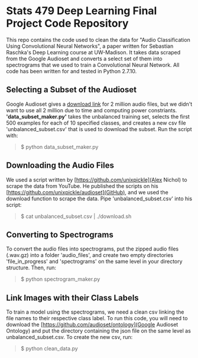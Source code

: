 # Stats 479 Deep Learning Final Project Code Repository

This repo contains the code used to clean the data for "Audio Classification Using Convolutional Neural Networks", a paper written for Sebastian Raschka's Deep Learning course at UW-Madison. It takes data scraped from the Google Audioset and converts a select set of them into spectrograms that we used to train a Convolutional Neural Network. All code has been written for and tested in Python 2.7.10.

## Selecting a Subset of the Audioset

Google Audioset gives a [download link](https://research.google.com/audioset/download.html) for 2 million audio files, but we didn't want to use all 2 million due to time and computing power constriants. **'data_subset_maker.py'** takes the unbalanced training set, selects the first 500 examples for each of 10 specified classes, and creates a new csv file 'unbalanced_subset.csv' that is used to download the subset. Run the script with:

> $ python data_subset_maker.py

## Downloading the Audio Files

We used a script written by [https://github.com/unixpickle](Alex Nichol) to scrape the data from YouTube. He published the scripts on his [https://github.com/unixpickle/audioset](GitHub), and we used the download function to scrape the data. Pipe 'unbalanced_subset.csv' into his script:

> $ cat unbalanced_subset.csv | ./download.sh

## Converting to Spectrograms

To convert the audio files into spectrograms, put the zipped audio files (.wav.gz) into a folder 'audio_files', and create two empty directories 'file_in_progress' and 'spectrograms' on the same level in your directory structure. Then, run:

> $ python spectrogram_maker.py

## Link Images with their Class Labels

To train a model using the spectrograms, we need a clean csv linking the file names to their respective class label. To run this code, you will need to download the [https://github.com/audioset/ontology](Google Audioset Ontology) and put the directory containing the json file on the same level as unbalanced_subset.csv. To create the new csv, run:

> $ python clean_data.py
